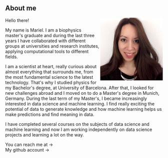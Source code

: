 ## About me

<img align="right" width="200" src="images/me.png">

Hello there!

My name is Mariel. I am a biophysics master's graduate and during the last three years I have collaborated with different groups at universities and research institutes, applying computational tools to different fields. 

I am a scientist at heart, really curious about almost everything that surrounds me, from the most fundamental science to the latest technology. That's why I studied physics for my Bachelor's degree, at University of Barcelona. After that, I looked for new challenges abroad and I moved on to do a Master's degree in Munich, Germany. During the last term of my Master's, I became increasingly interested in data science and machine learning. I find really exciting the potential of data to generate knowledge and how machine learning helps us make predictions and find meaning in data.

I have completed several courses on the subjects of data science and machine learning and now I am working independently on data science projects and learning a lot on the way. 

You can reach me at &#8594; &emsp;<a href="mailto:mgarciahuiman@gmail.com" class="fa fa-google"></a> &emsp; <a href="https://www.linkedin.com/in/mgarciahuiman/" class="fa fa-linkedin"></a><br>
My github account &#8594; &emsp;<a href="https://github.com/marielgh" class="fa fa-github"></a>